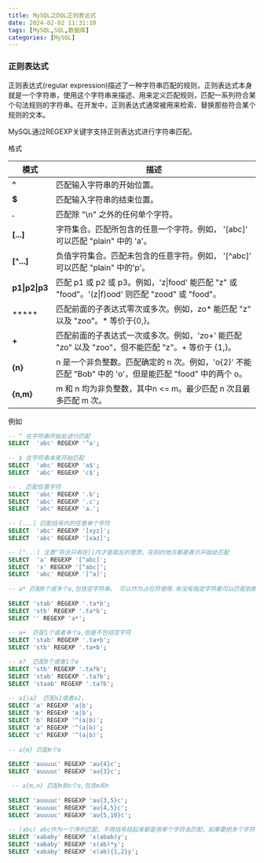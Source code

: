 ```yaml
---
title: MySQL之DQL正则表达式
date: 2024-02-02 11:31:10
tags: [MySQL,SQL,数据库]
categories: [MySQL]
---
```


### 正则表达式

正则表达式(regular expression)描述了一种字符串匹配的规则，正则表达式本身就是一个字符串，使用这个字符串来描述、用来定义匹配规则，匹配一系列符合某个句法规则的字符串。在开发中，正则表达式通常被用来检索、替换那些符合某个规则的文本。

MySQL通过REGEXP关键字支持正则表达式进行字符串匹配。

格式

| **模式**       | **描述**                                                     |
| -------------- | ------------------------------------------------------------ |
| **^**          | 匹配输入字符串的开始位置。                                   |
| **$**          | 匹配输入字符串的结束位置。                                   |
| **.**          | 匹配除 "\n" 之外的任何单个字符。                             |
| **[...]**      | 字符集合。匹配所包含的任意一个字符。例如，  '[abc]' 可以匹配  "plain" 中的  'a'。 |
| **[^...]**     | 负值字符集合。匹配未包含的任意字符。例如，  '[^abc]' 可以匹配  "plain" 中的'p'。 |
| **p1\|p2\|p3** | 匹配 p1 或 p2  或 p3。例如，'z\|food' 能匹配  "z" 或  "food"。'(z\|f)ood' 则匹配  "zood"  或  "food"。 |
| *****     | 匹配前面的子表达式零次或多次。例如，zo*  能匹配  "z" 以及  "zoo"。* 等价于{0,}。 |
| **+**     | 匹配前面的子表达式一次或多次。例如，'zo+'  能匹配  "zo" 以及  "zoo"，但不能匹配  "z"。+ 等价于  {1,}。 |
| **{n}**   | n 是一个非负整数。匹配确定的 n 次。例如，'o{2}'  不能匹配  "Bob" 中的  'o'，但是能匹配  "food"  中的两个 o。 |
| **{n,m}** | m 和 n 均为非负整数，其中n  <= m。最少匹配 n 次且最多匹配 m 次。 |

例如

```sql
-- ^ 在字符串开始处进行匹配
SELECT  'abc' REGEXP '^a';
 
-- $ 在字符串末尾开始匹配
SELECT  'abc' REGEXP 'a$';
SELECT  'abc' REGEXP 'c$';

-- . 匹配任意字符
SELECT  'abc' REGEXP '.b';
SELECT  'abc' REGEXP '.c';
SELECT  'abc' REGEXP 'a.';
 
-- [...] 匹配括号内的任意单个字符
SELECT  'abc' REGEXP '[xyz]';
SELECT  'abc' REGEXP '[xaz]';

-- [^...] 注意^符合只有在[]内才是取反的意思，在别的地方都是表示开始处匹配
SELECT  'a' REGEXP '[^abc]';
SELECT  'x' REGEXP '[^abc]';
SELECT  'abc' REGEXP '[^a]';
 
-- a* 匹配0个或多个a,包括空字符串。 可以作为占位符使用.有没有指定字符都可以匹配到数据
 
SELECT 'stab' REGEXP '.ta*b';
SELECT 'stb' REGEXP '.ta*b';
SELECT '' REGEXP 'a*';
 
-- a+  匹配1个或者多个a,但是不包括空字符
SELECT 'stab' REGEXP '.ta+b';
SELECT 'stb' REGEXP '.ta+b';

-- a?  匹配0个或者1个a
SELECT 'stb' REGEXP '.ta?b';
SELECT 'stab' REGEXP '.ta?b';
SELECT 'staab' REGEXP '.ta?b';
 
-- a1|a2  匹配a1或者a2，
SELECT 'a' REGEXP 'a|b';
SELECT 'b' REGEXP 'a|b';
SELECT 'b' REGEXP '^(a|b)';
SELECT 'a' REGEXP '^(a|b)';
SELECT 'c' REGEXP '^(a|b)';
 
-- a{m} 匹配m个a
 
SELECT 'auuuuc' REGEXP 'au{4}c';
SELECT 'auuuuc' REGEXP 'au{3}c';

 -- a{m,n} 匹配m到n个a,包含m和n
 
SELECT 'auuuuc' REGEXP 'au{3,5}c';
SELECT 'auuuuc' REGEXP 'au{4,5}c';
SELECT 'auuuuc' REGEXP 'au{5,10}c';
 
-- (abc) abc作为一个序列匹配，不用括号括起来都是用单个字符去匹配，如果要把多个字符作为一个整体去匹配就需要用到括号，所以括号适合上面的所有情况。
SELECT 'xababy' REGEXP 'x(abab)y';
SELECT 'xababy' REGEXP 'x(ab)*y';
SELECT 'xababy' REGEXP 'x(ab){1,2}y';

```

